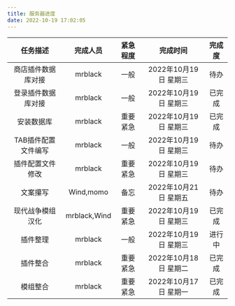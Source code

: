 ```yaml
---
title: 服务器进度
date: 2022-10-19 17:02:05
---
```


| 任务描述 | 完成人员 | 紧急程度 | 完成时间 | 完成度 |
| :----------------: | :----------------: | :----------------: | :----------------: | :----------------: |
|商店插件数据库对接|mrblack|一般|2022年10月19日 星期三|待办|
|登录插件数据库对接|mrblack|一般|2022年10月19日 星期三|已完成|
|安装数据库|mrblack|重要紧急|2022年10月19日 星期三|已完成|
|TAB插件配置文件编写|mrblack|一般|2022年10月19日 星期三|待办|
|插件配置文件修改|mrblack|重要紧急|2022年10月19日 星期三|待办|
|文案攥写|Wind,momo|备忘|2022年10月21日 星期五|待办|
|现代战争模组汉化|mrblack,Wind|重要紧急|2022年10月19日 星期三|已完成|
|插件整理|mrblack|一般|2022年10月19日 星期三|进行中|
|插件整合|mrblack|重要紧急|2022年10月18日 星期二|已完成|
|模组整合|mrblack|重要紧急|2022年10月17日 星期一|已完成|